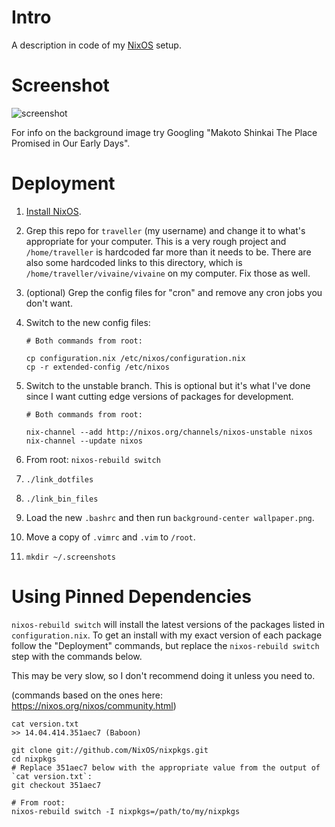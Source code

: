 # Intro

A description in code of my [NixOS](http://nixos.org/) setup.

# Screenshot

![screenshot](https://raw.githubusercontent.com/seagreen/vivaine/master/screenshot.png)

For info on the background image try Googling "Makoto Shinkai The Place Promised in Our Early Days".

# Deployment

1. [Install NixOS](http://nixos.org/nixos/manual/#sec-installation).

2. Grep this repo for `traveller` (my username) and change it to what's appropriate for your computer. This is a very rough project and `/home/traveller` is hardcoded far more than it needs to be. There are also some hardcoded links to this directory, which is `/home/traveller/vivaine/vivaine` on my computer. Fix those as well.

3. (optional) Grep the config files for "cron" and remove any cron jobs you don't want.

4. Switch to the new config files:

    ```
    # Both commands from root:

    cp configuration.nix /etc/nixos/configuration.nix
    cp -r extended-config /etc/nixos
    ```

5. Switch to the unstable branch. This is optional but it's what I've done since I want cutting edge versions of packages for development.

    ```
    # Both commands from root:

    nix-channel --add http://nixos.org/channels/nixos-unstable nixos
    nix-channel --update nixos
    ```

6. From root: `nixos-rebuild switch`

7. `./link_dotfiles`

8. `./link_bin_files`

9. Load the new `.bashrc` and then run `background-center wallpaper.png`.

10. Move a copy of `.vimrc` and `.vim` to `/root`.

11. `mkdir ~/.screenshots`


# Using Pinned Dependencies

`nixos-rebuild switch` will install the latest versions of the packages listed in `configuration.nix`. To get an install with my exact version of each package follow the "Deployment" commands, but replace the `nixos-rebuild switch` step with the commands below.

This may be very slow, so I don't recommend doing it unless you need to.

(commands based on the ones here: https://nixos.org/nixos/community.html)

```
cat version.txt
>> 14.04.414.351aec7 (Baboon)

git clone git://github.com/NixOS/nixpkgs.git
cd nixpkgs
# Replace 351aec7 below with the appropriate value from the output of `cat version.txt`:
git checkout 351aec7

# From root:
nixos-rebuild switch -I nixpkgs=/path/to/my/nixpkgs
```
